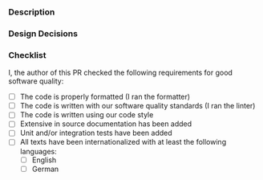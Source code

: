 ### Description

<!--
Describe what is the purpose of this Pull Request:
- Does it resolve a bug?
- Does it implement a new feature?
- Does it improve something existing?

Be as elaborate as possible!
-->

### Design Decisions

<!--
Please give a short explanation about why you implemented the PR as you did. Discuss possible alternative
implementations, that you considered and why you chose this one.

If the PR is trivial you can remove this section.
-->

### Checklist

I, the author of this PR checked the following requirements for good software quality:

- [ ] The code is properly formatted (I ran the formatter)
- [ ] The code is written with our software quality standards (I ran the linter)
- [ ] The code is written using our code style
- [ ] Extensive in source documentation has been added
- [ ] Unit and/or integration tests have been added
- [ ] All texts have been internationalized with at least the following languages:
  - [ ] English
  - [ ] German